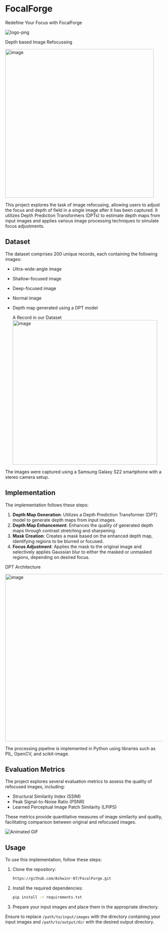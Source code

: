 # FocalForge
Redefine Your Focus with FocalForge


![logo-png](https://github.com/Ashwinr-07/FocalForge/assets/105007681/f3955dae-7018-41d2-a7f6-85ab447e8ff1)


Depth based Image Refocussing

<img width="475" alt="image" src="https://github.com/Ashwinr-07/FocalForge/assets/105007681/470533c8-b897-41d9-b132-316686e4b866">




This project explores the task of image refocusing, allowing users to adjust the focus and depth of field in a single image after it has been captured. It utilizes Depth Prediction Transformers (DPTs) to estimate depth maps from input images and applies various image processing techniques to simulate focus adjustments.

## Dataset
The dataset comprises 200 unique records, each containing the following images:
- Ultra-wide-angle image
- Shallow-focused image
- Deep-focused image
- Normal image
- Depth map generated using a DPT model

  A Record in our Dataset
  <img width="462" alt="image" src="https://github.com/Ashwinr-07/FocalForge/assets/105007681/eb3e7b56-c921-4ccb-b6f0-e93edc315ef4">


The images were captured using a Samsung Galaxy S22 smartphone with a stereo camera setup.

## Implementation
The implementation follows these steps:

1. **Depth Map Generation**: Utilizes a Depth Prediction Transformer (DPT) model to generate depth maps from input images.
2. **Depth Map Enhancement**: Enhances the quality of generated depth maps through contrast stretching and sharpening.
3. **Mask Creation**: Creates a mask based on the enhanced depth map, identifying regions to be blurred or focused.
4. **Focus Adjustment**: Applies the mask to the original image and selectively applies Gaussian blur to either the masked or unmasked regions, depending on desired focus.

DPT Architecture

<img width="535" alt="image" src="https://github.com/Ashwinr-07/FocalForge/assets/105007681/27030550-0be5-475a-84da-eed6fe564d56">



The processing pipeline is implemented in Python using libraries such as PIL, OpenCV, and scikit-image.

## Evaluation Metrics
The project explores several evaluation metrics to assess the quality of refocused images, including:
- Structural Similarity Index (SSIM)
- Peak Signal-to-Noise Ratio (PSNR)
- Learned Perceptual Image Patch Similarity (LPIPS)

These metrics provide quantitative measures of image similarity and quality, facilitating comparison between original and refocused images.

![Animated GIF](https://github.com/Ashwinr-07/FocalForge/raw/main/static/ezgif.com-animated-gif-maker.gif)





## Usage
To use this implementation, follow these steps:

1. Clone the repository:
    ```bash
    https://github.com/Ashwinr-07/FocalForge.git
    ```

2. Install the required dependencies:
    ```bash
    pip install -r requirements.txt
    ```

3. Prepare your input images and place them in the appropriate directory.



Ensure to replace `/path/to/input/images` with the directory containing your input images and `/path/to/output/dir` with the desired output directory.
